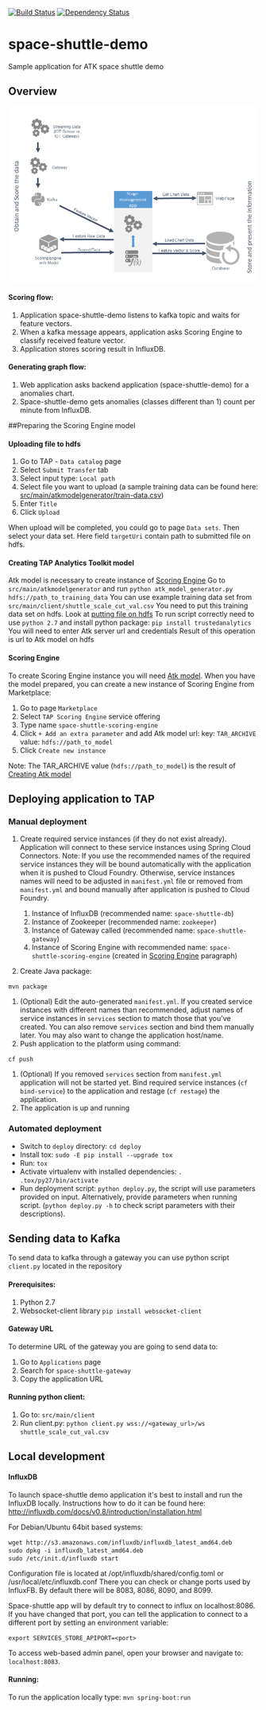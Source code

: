 [![Build Status](https://travis-ci.org/trustedanalytics/space-shuttle-demo.svg)](https://travis-ci.org/trustedanalytics/space-shuttle-demo)
[![Dependency Status](https://www.versioneye.com/user/projects/5723704eba37ce00464e061c/badge.svg?style=flat)](https://www.versioneye.com/user/projects/5723704eba37ce00464e061c)

# space-shuttle-demo
Sample application for ATK space shuttle demo

## Overview
![](wikiimages/space_shuttle_demo.png)

#### Scoring flow:
1. Application space-shuttle-demo listens to kafka topic and waits for feature vectors.
2. When a kafka message appears, application asks Scoring Engine to classify received feature vector.
3. Application stores scoring result in InfluxDB.

#### Generating graph flow:
1. Web application asks backend application (space-shuttle-demo) for a anomalies chart.
2. Space-shuttle-demo gets anomalies (classes different than 1) count per minute from InfluxDB.

##Preparing the Scoring Engine model

#### Uploading file to hdfs
1. Go to TAP - `Data catalog` page
1. Select `Submit Transfer` tab
1. Select input type: `Local path`
1. Select file you want to upload (a sample training data can be found here: [src/main/atkmodelgenerator/train-data.csv](src/main/atkmodelgenerator/train-data.csv))
1. Enter `Title`
1. Click `Upload` 

When upload will be completed, you could go to page `Data sets`.
Then select your data set.
Here field `targetUri` contain path to submitted file on hdfs.

#### Creating TAP Analytics Toolkit model
Atk model is necessary to create instance of [Scoring Engine](#scoring-engine)
Go to `src/main/atkmodelgenerator` and run `python atk_model_generator.py hdfs://path_to_training_data`
You can use example training data set from `src/main/client/shuttle_scale_cut_val.csv`
You need to put this training data set on hdfs. Look at [putting file on hdfs](#uploading-file-to-hdfs)
To run script correctly need to use `python 2.7` and install python package: `pip install trustedanalytics`
You will need to enter Atk server url and credentials
Result of this operation is url to Atk model on hdfs

#### Scoring Engine
To create Scoring Engine instance you will need [Atk model](#creating-atk-model).
When you have the model prepared, you can create a new instance of Scoring Engine from Marketplace:
1. Go to page `Marketplace`
1. Select `TAP Scoring Engine` service offering
1. Type name `space-shuttle-scoring-engine`
1. Click `+ Add an extra parameter` and add Atk model url:
  key: `TAR_ARCHIVE`
  value: `hdfs://path_to_model`
1. Click `Create new instance`

Note: The TAR_ARCHIVE value (`hdfs://path_to_model`) is the result of [Creating Atk model](#creating-atk-model)

## Deploying application to TAP

### Manual deployment

1. Create required service instances (if they do not exist already). Application will connect to these service instances using Spring Cloud Connectors. Note: If you use the recommended names of the required service instances they will be bound automatically with the application when it is pushed to Cloud Foundry. Otherwise, service instances names will need to be adjusted in `manifest.yml` file or removed from `manifest.yml` and bound manually after application is pushed to Cloud Foundry.
    1. Instance of InfluxDB (recommended name: `space-shuttle-db`)
    1. Instance of Zookeeper (recommended name: `zookeeper`)
    1. Instance of Gateway called (recommended name: `space-shuttle-gateway`)
    1. Instance of Scoring Engine with recommended name: `space-shuttle-scoring-engine` (created in [Scoring Engine](#scoring-engine) paragraph)

1. Create Java package:
  ```
  mvn package
  ```
1. (Optional) Edit the auto-generated `manifest.yml`. If you created service instances with different names than recommended, adjust names of service instances in `services` section to match those that you've created. You can also remove `services` section and bind them manually later. You may also want to change the application host/name.
1. Push application to the platform using command:
  ```
  cf push
  ```
1. (Optional) If you removed `services` section from `manifest.yml` application will not be started yet. Bind required service instances (`cf bind-service`) to the application and restage (`cf restage`) the application.
1. The application is up and running

### Automated deployment
* Switch to `deploy` directory: `cd deploy`
* Install tox: `sudo -E pip install --upgrade tox`
* Run: `tox`
* Activate virtualenv with installed dependencies: `. .tox/py27/bin/activate`
* Run deployment script: `python deploy.py`, the script will use parameters provided on input. Alternatively, provide parameters when running script. (`python deploy.py -h` to check script parameters with their descriptions).

## Sending data to Kafka

To send data to kafka through a gateway you can use python script `client.py` located in the repository

#### Prerequisites:

1. Python 2.7
2. Websocket-client library
  ```pip install websocket-client```

#### Gateway URL

To determine URL of the gateway you are going to send data to:

1. Go to `Applications` page
2. Search for `space-shuttle-gateway`
3. Copy the application URL
   
#### Running python client:

1. Go to: `src/main/client` 
2. Run client.py: 
  ```python client.py wss://<gateway_url>/ws shuttle_scale_cut_val.csv```

## Local development
#### InfluxDB
  To launch space-shuttle demo application it's best to install and run the InfluxDB locally. Instructions how to do it can be found here: http://influxdb.com/docs/v0.8/introduction/installation.html
  
  For Debian/Ubuntu 64bit based systems:
  ```
  wget http://s3.amazonaws.com/influxdb/influxdb_latest_amd64.deb
  sudo dpkg -i influxdb_latest_amd64.deb
  sudo /etc/init.d/influxdb start
  ```         
  Configuration file is located at /opt/influxdb/shared/config.toml or /usr/local/etc/influxdb.conf
  There you can check or change ports used by InfluxFB. By default there will be 8083, 8086, 8090, and 8099.
  
  Space-shuttle app will by default try to connect to influx on localhost:8086. If you have changed that port, you can tell the application to connect to a different port by setting an environment variable:
  ```
  export SERVICES_STORE_APIPORT=<port>
  ```
  
  To access web-based admin panel, open your browser and navigate to: ```localhost:8083```.


#### Running:

To run the application locally type:
```mvn spring-boot:run```






